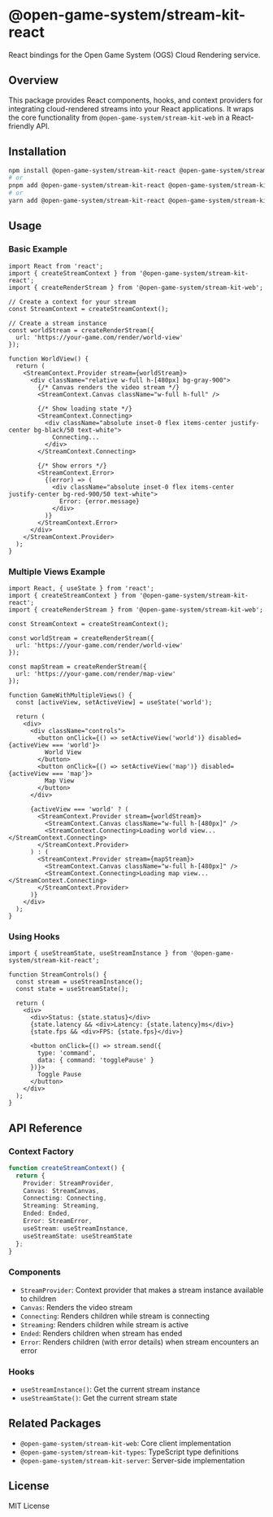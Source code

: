 # @open-game-system/stream-kit-react

React bindings for the Open Game System (OGS) Cloud Rendering service.

## Overview

This package provides React components, hooks, and context providers for integrating cloud-rendered streams into your React applications. It wraps the core functionality from `@open-game-system/stream-kit-web` in a React-friendly API.

## Installation

```bash
npm install @open-game-system/stream-kit-react @open-game-system/stream-kit-web @open-game-system/stream-kit-types
# or
pnpm add @open-game-system/stream-kit-react @open-game-system/stream-kit-web @open-game-system/stream-kit-types
# or
yarn add @open-game-system/stream-kit-react @open-game-system/stream-kit-web @open-game-system/stream-kit-types
```

## Usage

### Basic Example

```tsx
import React from 'react';
import { createStreamContext } from '@open-game-system/stream-kit-react';
import { createRenderStream } from '@open-game-system/stream-kit-web';

// Create a context for your stream
const StreamContext = createStreamContext();

// Create a stream instance
const worldStream = createRenderStream({
  url: 'https://your-game.com/render/world-view'
});

function WorldView() {
  return (
    <StreamContext.Provider stream={worldStream}>
      <div className="relative w-full h-[480px] bg-gray-900">
        {/* Canvas renders the video stream */}
        <StreamContext.Canvas className="w-full h-full" />

        {/* Show loading state */}
        <StreamContext.Connecting>
          <div className="absolute inset-0 flex items-center justify-center bg-black/50 text-white">
            Connecting...
          </div>
        </StreamContext.Connecting>

        {/* Show errors */}
        <StreamContext.Error>
          {(error) => (
            <div className="absolute inset-0 flex items-center justify-center bg-red-900/50 text-white">
              Error: {error.message}
            </div>
          )}
        </StreamContext.Error>
      </div>
    </StreamContext.Provider>
  );
}
```

### Multiple Views Example

```tsx
import React, { useState } from 'react';
import { createStreamContext } from '@open-game-system/stream-kit-react';
import { createRenderStream } from '@open-game-system/stream-kit-web';

const StreamContext = createStreamContext();

const worldStream = createRenderStream({
  url: 'https://your-game.com/render/world-view'
});

const mapStream = createRenderStream({
  url: 'https://your-game.com/render/map-view'
});

function GameWithMultipleViews() {
  const [activeView, setActiveView] = useState('world');
  
  return (
    <div>
      <div className="controls">
        <button onClick={() => setActiveView('world')} disabled={activeView === 'world'}>
          World View
        </button>
        <button onClick={() => setActiveView('map')} disabled={activeView === 'map'}>
          Map View
        </button>
      </div>
      
      {activeView === 'world' ? (
        <StreamContext.Provider stream={worldStream}>
          <StreamContext.Canvas className="w-full h-[480px]" />
          <StreamContext.Connecting>Loading world view...</StreamContext.Connecting>
        </StreamContext.Provider>
      ) : (
        <StreamContext.Provider stream={mapStream}>
          <StreamContext.Canvas className="w-full h-[480px]" />
          <StreamContext.Connecting>Loading map view...</StreamContext.Connecting>
        </StreamContext.Provider>
      )}
    </div>
  );
}
```

### Using Hooks

```tsx
import { useStreamState, useStreamInstance } from '@open-game-system/stream-kit-react';

function StreamControls() {
  const stream = useStreamInstance();
  const state = useStreamState();
  
  return (
    <div>
      <div>Status: {state.status}</div>
      {state.latency && <div>Latency: {state.latency}ms</div>}
      {state.fps && <div>FPS: {state.fps}</div>}
      
      <button onClick={() => stream.send({
        type: 'command',
        data: { command: 'togglePause' }
      })}>
        Toggle Pause
      </button>
    </div>
  );
}
```

## API Reference

### Context Factory

```typescript
function createStreamContext() {
  return {
    Provider: StreamProvider,
    Canvas: StreamCanvas,
    Connecting: Connecting,
    Streaming: Streaming,
    Ended: Ended,
    Error: StreamError,
    useStream: useStreamInstance,
    useStreamState: useStreamState
  };
}
```

### Components

- `StreamProvider`: Context provider that makes a stream instance available to children
- `Canvas`: Renders the video stream
- `Connecting`: Renders children while stream is connecting
- `Streaming`: Renders children while stream is active
- `Ended`: Renders children when stream has ended
- `Error`: Renders children (with error details) when stream encounters an error

### Hooks

- `useStreamInstance()`: Get the current stream instance
- `useStreamState()`: Get the current stream state

## Related Packages

- `@open-game-system/stream-kit-web`: Core client implementation
- `@open-game-system/stream-kit-types`: TypeScript type definitions
- `@open-game-system/stream-kit-server`: Server-side implementation

## License

MIT License 